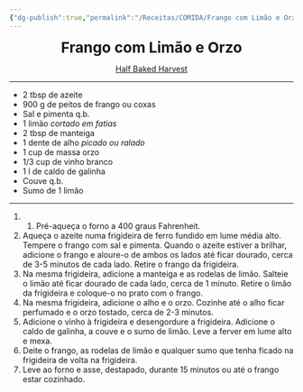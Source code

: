 ```yaml
---
{"dg-publish":true,"permalink":"/Receitas/COMIDA/Frango com Limão e Orzo/"}
---
```



<div style="text-align: center;"> <span style="font-size: 26px;"><b>Frango com Limão e Orzo</b></span> </div>

<span class="center"> <center> [Half Baked Harvest](https://www.halfbakedharvest.com/one-skillet-lemon-butter-chicken-and-orzo/) </center></span>

---
- 2 tbsp de azeite
- 900 g de peitos de frango ou coxas
- Sal e pimenta q.b.
- 1 limão *cortado em fatias*
- 2 tbsp de manteiga
- 1 dente de alho *picado ou ralado*
- 1 cup de massa orzo
- 1/3 cup de vinho branco
- 1 l de caldo de galinha
- Couve q.b.
- Sumo de 1 limão
---
1. 1. Pré-aqueça o forno a 400 graus Fahrenheit.
2. Aqueça o azeite numa frigideira de ferro fundido em lume média alto. Tempere o frango com sal e pimenta. Quando o azeite estiver a brilhar, adicione o frango e aloure-o de ambos os lados até ficar dourado, cerca de 3-5 minutos de cada lado. Retire o frango da frigideira.
3. Na mesma frigideira, adicione a manteiga e as rodelas de limão. Salteie o limão até ficar dourado de cada lado, cerca de 1 minuto. Retire o limão da frigideira e coloque-o no prato com o frango. 
4. Na mesma frigideira, adicione o alho e o orzo. Cozinhe até o alho ficar perfumado e o orzo tostado, cerca de 2-3 minutos. 
5. Adicione o vinho à frigideira e desengordure a frigideira. Adicione o caldo de galinha, a couve e o sumo de limão. Leve a ferver em lume alto e mexa.
6. Deite o frango, as rodelas de limão e qualquer sumo que tenha ficado na frigideira de volta na frigideira. 
7. Leve ao forno e asse, destapado, durante 15 minutos ou até o frango estar cozinhado.